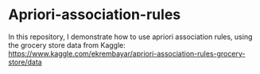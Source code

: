 # Apriori-association-rules

In this repository, I demonstrate how to use apriori association rules, using the grocery store data from Kaggle: https://www.kaggle.com/ekrembayar/apriori-association-rules-grocery-store/data
